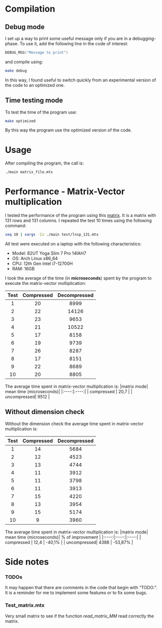 # Compilation
## Debug mode
I set up a way to print some useful message only if you are in a debugging-phase. To use it, add the following line in the code of interest:
``` C++
DEBUG_MSG("Message to print")
```
and compile using:
```bash
make debug
```

In this way, I found useful to switch quickly from an experimental version of the code to an optimized one.

## Time testing mode
To test the time of the program use:
```bash
make optimized
```
By this way the program use the optimized version of the code.

# Usage
After compiling the program, the call is:
```bash
./main matrix_file.mtx
```

# Performance - Matrix-Vector multiplication
I tested the performance of the program using this [matrix](https://math.nist.gov/MatrixMarket/data/Harwell-Boeing/lns/lnsp_131.html). It is a matrix with 131 rows and 131 columns.
I repeated the test 10 times using the following command: 
```Bash
seq 10 | xargs -Iz ./main test/lnsp_131.mtx  
```
All test were executed on a laptop with the following characteristics:
- Model: 82UT Yoga Slim 7 Pro 14IAH7
- OS: Arch Linux x86_64
- CPU: 12th Gen Intel i7-12700H
- RAM: 16GB

I took the average of the time (in **microseconds**) spent by the program to execute the matrix-vector moltiplication:

| Test | Compressed | Decompressed |
|:----:|:--------:|:----------:|
| 1    |  20 |  8999  |
| 2    |  22 |  14126  |
| 3    |  23 |  9653  |
| 4    |  21 |  10522  |
| 5    |  17 |  8158 |
| 6    |  19 |  9739  |
| 7    |  26 |  8287  |
| 8    |  17 |  8151  |
| 9    |  22 |  8689 |
| 10   |  20 |  8805  |

The average time spent in matrix-vector multiplication is:
|matrix mode| mean time (microseconds)|
|:----:|:----:|
| compressed | 20,7 |
| uncompressed| 9512 |

## Without dimension check
Without the dimension check the average time spent in matrix-vector multiplication is:

| Test | Compressed | Decompressed |
|:----:|:--------:|:----------:|
| 1    |  14 |  5684  |
| 2    |  12 |  4523  |
| 3    |  13 |  4744  |
| 4    |  11 |  3912  |
| 5    |  11 |  3798 |
| 6    |  11 |  3913  |
| 7    |  15 |  4220  |
| 8    |  13 |  3954  |
| 9    |  15 |  5174 |
| 10   |  9 |  3960  |

The average time spent in matrix-vector multiplication is:
|matrix mode| mean time (microseconds)| % of improvement |
|:----:|:----:|:----:|
| compressed | 12,4 | -40,1% |
| uncompressed| 4388 | -53,87% |

# Side notes
### TODOs
It may happen that there are comments in the code that begin with “TODO:”. It is a reminder for me to implement some features or to fix some bugs.

### Test_matrix.mtx
Very small matrix to see if the function *read_matrix_MM* read correctly the matrix. 


